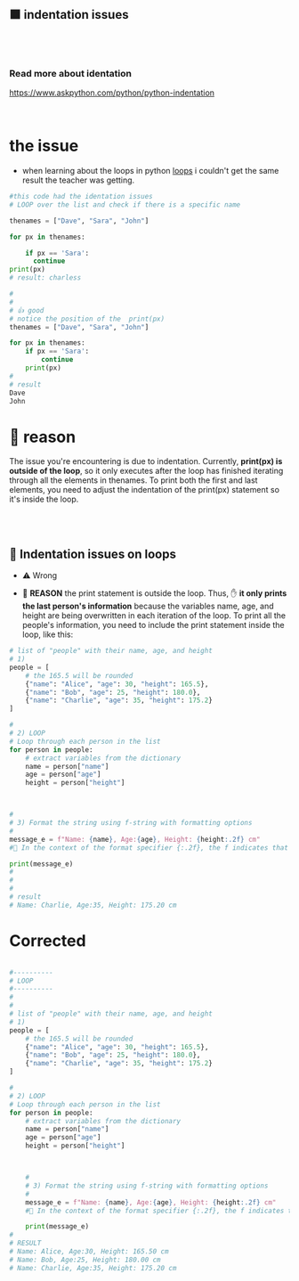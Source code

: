 ## 🟧 indentation issues

<br>
<br>

### Read more about identation

https://www.askpython.com/python/python-indentation

<br>

# the issue

- when learning about the loops in python [loops](./15_loops.md) i couldn't get the same result the teacher was getting.

```python
#this code had the identation issues
# LOOP over the list and check if there is a specific name

thenames = ["Dave", "Sara", "John"]

for px in thenames:

    if px == 'Sara':
      continue
print(px)
# result: charless

#
#
# 👍 good
# notice the position of the  print(px)
thenames = ["Dave", "Sara", "John"]

for px in thenames:
    if px == 'Sara':
        continue
    print(px)
#
# result
Dave
John

```

# 🌈 reason

The issue you're encountering is due to indentation. Currently, **print(px) is outside of the loop**, so it only executes after the loop has finished iterating through all the elements in thenames. To print both the first and last elements, you need to adjust the indentation of the print(px) statement so it's inside the loop.

<br>
<br>

## 🔴 Indentation issues on loops

- ⚠️ Wrong

- 🌈 **REASON** the print statement is outside the loop. Thus, ✋ **it only prints the last person's information** because the variables name, age, and height are being overwritten in each iteration of the loop. To print all the people's information, you need to include the print statement inside the loop, like this:

```python
# list of "people" with their name, age, and height
# 1)
people = [
    # the 165.5 will be rounded
    {"name": "Alice", "age": 30, "height": 165.5},
    {"name": "Bob", "age": 25, "height": 180.0},
    {"name": "Charlie", "age": 35, "height": 175.2}
]

#
# 2) LOOP
# Loop through each person in the list
for person in people:
    # extract variables from the dictionary
    name = person["name"]
    age = person["age"]
    height = person["height"]



#
# 3) Format the string using f-string with formatting options
#
message_e = f"Name: {name}, Age:{age}, Height: {height:.2f} cm"
#🔴 In the context of the format specifier {:.2f}, the f indicates that the variable should be formatted as a floating-point number.

print(message_e)
#
#
#
# result
# Name: Charlie, Age:35, Height: 175.20 cm
```

# Corrected

```python

#----------
# LOOP
#----------
#
#
# list of "people" with their name, age, and height
# 1)
people = [
    # the 165.5 will be rounded
    {"name": "Alice", "age": 30, "height": 165.5},
    {"name": "Bob", "age": 25, "height": 180.0},
    {"name": "Charlie", "age": 35, "height": 175.2}
]

#
# 2) LOOP
# Loop through each person in the list
for person in people:
    # extract variables from the dictionary
    name = person["name"]
    age = person["age"]
    height = person["height"]



    #
    # 3) Format the string using f-string with formatting options
    #
    message_e = f"Name: {name}, Age:{age}, Height: {height:.2f} cm"
    #🔴 In the context of the format specifier {:.2f}, the f indicates that the variable should be formatted as a floating-point number.

    print(message_e)
#
# RESULT
# Name: Alice, Age:30, Height: 165.50 cm
# Name: Bob, Age:25, Height: 180.00 cm
# Name: Charlie, Age:35, Height: 175.20 cm
```
